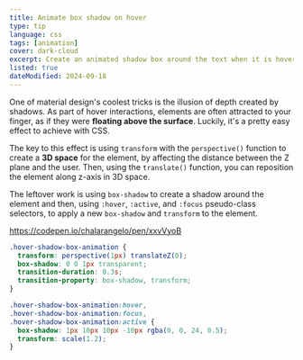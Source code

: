 ```yaml
---
title: Animate box shadow on hover
type: tip
language: css
tags: [animation]
cover: dark-cloud
excerpt: Create an animated shadow box around the text when it is hovered.
listed: true
dateModified: 2024-09-18
---
```


One of material design's coolest tricks is the illusion of depth created by shadows. As part of hover interactions, elements are often attracted to your finger, as if they were **floating above the surface**. Luckily, it's a pretty easy effect to achieve with CSS.

The key to this effect is using `transform` with the `perspective()` function to create a **3D space** for the element, by affecting the distance between the Z plane and the user. Then, using the `translate()` function, you can reposition the element along z-axis in 3D space.

The leftover work is using `box-shadow` to create a shadow around the element and then, using `:hover`, `:active`, and `:focus` pseudo-class selectors, to apply a new `box-shadow` and `transform` to the element.

https://codepen.io/chalarangelo/pen/xxvVyoB

```css
.hover-shadow-box-animation {
  transform: perspective(1px) translateZ(0);
  box-shadow: 0 0 1px transparent;
  transition-duration: 0.3s;
  transition-property: box-shadow, transform;
}

.hover-shadow-box-animation:hover,
.hover-shadow-box-animation:focus,
.hover-shadow-box-animation:active {
  box-shadow: 1px 10px 10px -10px rgba(0, 0, 24, 0.5);
  transform: scale(1.2);
}
```
